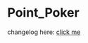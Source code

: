 # Point_Poker
changelog here: [click me](https://docs.google.com/document/d/1qz18jOvbmFDZ9k0lt1_bzyQiaPiayomdHlA10J-FMa0/edit?usp=sharing)
